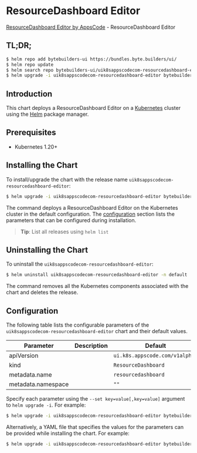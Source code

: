 # ResourceDashboard Editor

[ResourceDashboard Editor by AppsCode](https://byte.builders) - ResourceDashboard Editor

## TL;DR;

```bash
$ helm repo add bytebuilders-ui https://bundles.byte.builders/ui/
$ helm repo update
$ helm search repo bytebuilders-ui/uik8sappscodecom-resourcedashboard-editor --version=v0.4.18
$ helm upgrade -i uik8sappscodecom-resourcedashboard-editor bytebuilders-ui/uik8sappscodecom-resourcedashboard-editor -n default --create-namespace --version=v0.4.18
```

## Introduction

This chart deploys a ResourceDashboard Editor on a [Kubernetes](http://kubernetes.io) cluster using the [Helm](https://helm.sh) package manager.

## Prerequisites

- Kubernetes 1.20+

## Installing the Chart

To install/upgrade the chart with the release name `uik8sappscodecom-resourcedashboard-editor`:

```bash
$ helm upgrade -i uik8sappscodecom-resourcedashboard-editor bytebuilders-ui/uik8sappscodecom-resourcedashboard-editor -n default --create-namespace --version=v0.4.18
```

The command deploys a ResourceDashboard Editor on the Kubernetes cluster in the default configuration. The [configuration](#configuration) section lists the parameters that can be configured during installation.

> **Tip**: List all releases using `helm list`

## Uninstalling the Chart

To uninstall the `uik8sappscodecom-resourcedashboard-editor`:

```bash
$ helm uninstall uik8sappscodecom-resourcedashboard-editor -n default
```

The command removes all the Kubernetes components associated with the chart and deletes the release.

## Configuration

The following table lists the configurable parameters of the `uik8sappscodecom-resourcedashboard-editor` chart and their default values.

|     Parameter      | Description |                  Default                  |
|--------------------|-------------|-------------------------------------------|
| apiVersion         |             | <code>ui.k8s.appscode.com/v1alpha1</code> |
| kind               |             | <code>ResourceDashboard</code>            |
| metadata.name      |             | <code>resourcedashboard</code>            |
| metadata.namespace |             | <code>""</code>                           |


Specify each parameter using the `--set key=value[,key=value]` argument to `helm upgrade -i`. For example:

```bash
$ helm upgrade -i uik8sappscodecom-resourcedashboard-editor bytebuilders-ui/uik8sappscodecom-resourcedashboard-editor -n default --create-namespace --version=v0.4.18 --set apiVersion=ui.k8s.appscode.com/v1alpha1
```

Alternatively, a YAML file that specifies the values for the parameters can be provided while
installing the chart. For example:

```bash
$ helm upgrade -i uik8sappscodecom-resourcedashboard-editor bytebuilders-ui/uik8sappscodecom-resourcedashboard-editor -n default --create-namespace --version=v0.4.18 --values values.yaml
```

